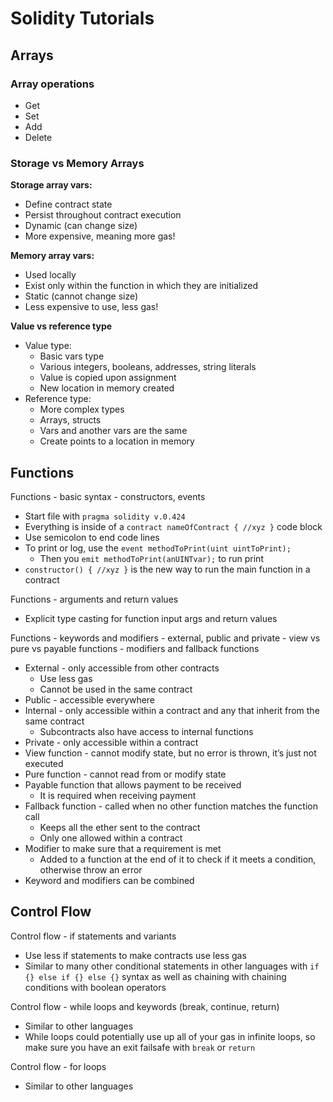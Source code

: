 # Solidity Tutorials

## Arrays

### Array operations

- Get
- Set
- Add
- Delete

### Storage vs Memory Arrays

**Storage array vars:**

- Define contract state
- Persist throughout contract execution
- Dynamic (can change size)
- More expensive, meaning more gas!

**Memory array vars:**

- Used locally
- Exist only within the function in which they are initialized
- Static (cannot change size)
- Less expensive to use, less gas!

**Value vs reference type**

- Value type:
  - Basic vars type
  - Various integers, booleans, addresses, string literals
  - Value is copied upon assignment
  - New location in memory created
- Reference type:
  - More complex types
  - Arrays, structs
  - Vars and another vars are the same
  - Create points to a location in memory

## Functions

Functions - basic syntax - constructors, events

- Start file with `pragma solidity v.0.424`
- Everything is inside of a `contract nameOfContract { //xyz }` code block
- Use semicolon to end code lines
- To print or log, use the `event methodToPrint(uint uintToPrint);`
  - Then you `emit methodToPrint(anUINTvar);` to run print
- `constructor() { //xyz }` is the new way to run the main function in a contract

Functions - arguments and return values

- Explicit type casting for function input args and return values

Functions - keywords and modifiers - external, public and private - view vs pure vs payable functions - modifiers and fallback functions

- External - only accessible from other contracts
  - Use less gas
  - Cannot be used in the same contract
- Public - accessible everywhere
- Internal - only accessible within a contract and any that inherit from the same contract
  - Subcontracts also have access to internal functions
- Private - only accessible within a contract
- View function - cannot modify state, but no error is thrown, it’s just not executed
- Pure function - cannot read from or modify state
- Payable function that allows payment to be received
  - It is required when receiving payment
- Fallback function - called when no other function matches the function call
  - Keeps all the ether sent to the contract
  - Only one allowed within a contract
- Modifier to make sure that a requirement is met
  - Added to a function at the end of it to check if it meets a condition, otherwise throw an error
- Keyword and modifiers can be combined

## Control Flow

Control flow - if statements and variants

- Use less if statements to make contracts use less gas
- Similar to many other conditional statements in other languages with `if {} else if {} else {}` syntax as well as chaining with chaining conditions with boolean operators

Control flow - while loops and keywords (break, continue, return)

- Similar to other languages
- While loops could potentially use up all of your gas in infinite loops, so make sure you have an exit failsafe with `break` or `return`

Control flow - for loops

- Similar to other languages
